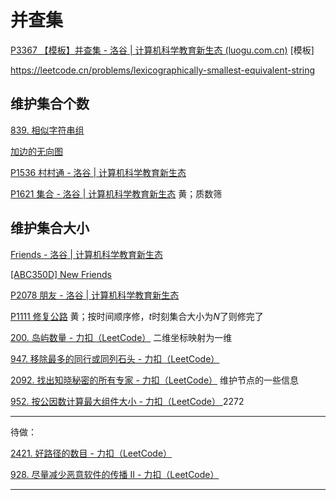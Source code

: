 # 并查集

[P3367 【模板】并查集 - 洛谷 | 计算机科学教育新生态 (luogu.com.cn)](https://www.luogu.com.cn/problem/P3367) [模板]  

https://leetcode.cn/problems/lexicographically-smallest-equivalent-string

## 维护集合个数

[839. 相似字符串组](https://leetcode.cn/problems/similar-string-groups/submissions/568724958/) 

[加边的无向图](https://ac.nowcoder.com/acm/problem/14685) 

[P1536 村村通 - 洛谷 | 计算机科学教育新生态](https://www.luogu.com.cn/problem/P1536) 

[P1621 集合 - 洛谷 | 计算机科学教育新生态](https://www.luogu.com.cn/problem/P1621) 黄；质数筛

## 维护集合大小

[Friends - 洛谷 | 计算机科学教育新生态](https://www.luogu.com.cn/problem/UVA10608) 

 [[ABC350D] New Friends](https://www.luogu.com.cn/problem/AT_abc350_d) 

[P2078 朋友 - 洛谷 | 计算机科学教育新生态](https://www.luogu.com.cn/problem/P2078) 



[P1111 修复公路](https://www.luogu.com.cn/problem/P1111)  黄；按时间顺序修，$t$时刻集合大小为$N$了则修完了

[200. 岛屿数量 - 力扣（LeetCode）](https://leetcode.cn/problems/number-of-islands/description/) 二维坐标映射为一维

[947. 移除最多的同行或同列石头 - 力扣（LeetCode）](https://leetcode.cn/problems/most-stones-removed-with-same-row-or-column/)

[2092. 找出知晓秘密的所有专家 - 力扣（LeetCode）](https://leetcode.cn/problems/find-all-people-with-secret/description/) 维护节点的一些信息

[952. 按公因数计算最大组件大小 - 力扣（LeetCode） ](https://leetcode.cn/problems/largest-component-size-by-common-factor/) 2272

---

 待做：

[2421. 好路径的数目 - 力扣（LeetCode）](https://leetcode.cn/problems/number-of-good-paths/description/)

[928. 尽量减少恶意软件的传播 II - 力扣（LeetCode）](https://leetcode.cn/problems/minimize-malware-spread-ii/description/)

---

